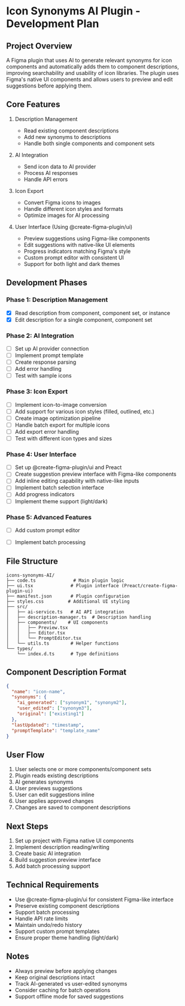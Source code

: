 # Icon Synonyms AI Plugin - Development Plan

## Project Overview
A Figma plugin that uses AI to generate relevant synonyms for icon components and automatically adds them to component descriptions, improving searchability and usability of icon libraries. The plugin uses Figma's native UI components and allows users to preview and edit suggestions before applying them.

## Core Features
1. Description Management
   - Read existing component descriptions
   - Add new synonyms to descriptions
   - Handle both single components and component sets

2. AI Integration
   - Send icon data to AI provider
   - Process AI responses
   - Handle API errors

3. Icon Export
   - Convert Figma icons to images
   - Handle different icon styles and formats
   - Optimize images for AI processing

4. User Interface (Using @create-figma-plugin/ui)
   - Preview suggestions using Figma-like components
   - Edit suggestions with native-like UI elements
   - Progress indicators matching Figma's style
   - Custom prompt editor with consistent UI
   - Support for both light and dark themes

## Development Phases

### Phase 1: Description Management
- [x] Read description from component, component set, or instance
- [x] Edit description for a single component, component set

### Phase 2: AI Integration
- [ ] Set up AI provider connection
- [ ] Implement prompt template
- [ ] Create response parsing
- [ ] Add error handling
- [ ] Test with sample icons

### Phase 3: Icon Export
- [ ] Implement icon-to-image conversion
- [ ] Add support for various icon styles (filled, outlined, etc.)
- [ ] Create image optimization pipeline
- [ ] Handle batch export for multiple icons
- [ ] Add export error handling
- [ ] Test with different icon types and sizes

### Phase 4: User Interface
- [ ] Set up @create-figma-plugin/ui and Preact
- [ ] Create suggestion preview interface with Figma-like components
- [ ] Add inline editing capability with native-like inputs
- [ ] Implement batch selection interface
- [ ] Add progress indicators
- [ ] Implement theme support (light/dark)

### Phase 5: Advanced Features
- [ ] Add custom prompt editor
- [ ] Implement batch processing


## File Structure
```
icons-synonyms-AI/
├── code.ts              # Main plugin logic
├── ui.tsx              # Plugin interface (Preact/create-figma-plugin-ui)
├── manifest.json       # Plugin configuration
├── styles.css         # Additional UI styling
├── src/
│   ├── ai-service.ts   # AI API integration
│   ├── description-manager.ts  # Description handling
│   ├── components/    # UI components
│   │   ├── Preview.tsx
│   │   ├── Editor.tsx
│   │   └── PromptEditor.tsx
│   └── utils.ts        # Helper functions
└── types/
    └── index.d.ts      # Type definitions
```

## Component Description Format
```json
{
  "name": "icon-name",
  "synonyms": {
    "ai_generated": ["synonym1", "synonym2"],
    "user_edited": ["synonym3"],
    "original": ["existing1"]
  },
  "lastUpdated": "timestamp",
  "promptTemplate": "template_name"
}
```

## User Flow
1. User selects one or more components/component sets
2. Plugin reads existing descriptions
3. AI generates synonyms
4. User previews suggestions
5. User can edit suggestions inline
6. User applies approved changes
7. Changes are saved to component descriptions

## Next Steps
1. Set up project with Figma native UI components
2. Implement description reading/writing
3. Create basic AI integration
4. Build suggestion preview interface
5. Add batch processing support

## Technical Requirements
- Use @create-figma-plugin/ui for consistent Figma-like interface
- Preserve existing component descriptions
- Support batch processing
- Handle API rate limits
- Maintain undo/redo history
- Support custom prompt templates
- Ensure proper theme handling (light/dark)

## Notes
- Always preview before applying changes
- Keep original descriptions intact
- Track AI-generated vs user-edited synonyms
- Consider caching for batch operations
- Support offline mode for saved suggestions 
